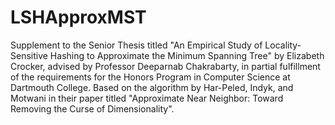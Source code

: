# LSHApproxMST

Supplement to the Senior Thesis titled "An Empirical Study of Locality-Sensitive Hashing to Approximate the Minimum Spanning Tree" by Elizabeth Crocker, advised by Professor Deeparnab Chakrabarty, in partial fulfillment of the requirements for the Honors Program in Computer Science at Dartmouth College. Based on the algorithm by Har-Peled, Indyk, and Motwani in their paper titled "Approximate Near Neighbor:  Toward Removing the Curse of Dimensionality".

